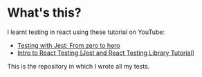# What's this?

I learnt testing in react using these tutorial on YouTube:

- [Testing with Jest: From zero to hero](https://www.youtube.com/watch?v=NHMIn723hQY)
- [Intro to React Testing [Jest and React Testing Library Tutorial]](https://www.youtube.com/watch?v=ZmVBCpefQe8)

This is the repository in which I wrote all my tests.
